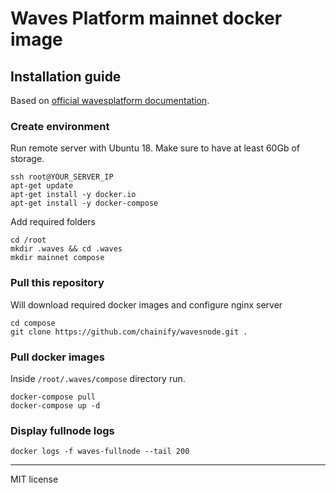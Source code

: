 # Waves Platform mainnet docker image

## Installation guide
Based on [official wavesplatform documentation](https://docs.wavesplatform.com).

### Create environment
Run remote server with Ubuntu 18. Make sure to have at least 60Gb of storage.
```
ssh root@YOUR_SERVER_IP
apt-get update
apt-get install -y docker.io
apt-get install -y docker-compose
```
Add required folders
```
cd /root
mkdir .waves && cd .waves
mkdir mainnet compose
```

### Pull this repository
Will download required docker images and configure nginx server
```
cd compose
git clone https://github.com/chainify/wavesnode.git .
```

### Pull docker images
Inside `/root/.waves/compose` directory run.
```
docker-compose pull
docker-compose up -d
```

### Display fullnode logs
```
docker logs -f waves-fullnode --tail 200
```

----
MIT license